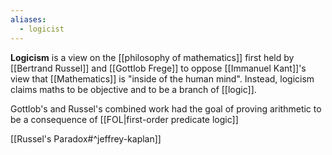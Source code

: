 ```yaml
---
aliases:
  - logicist
---
```

**Logicism** is a view on the [[philosophy of mathematics]] first held by [[Bertrand Russel]] and [[Gottlob Frege]] to oppose [[Immanuel Kant]]'s view that [[Mathematics]] is "inside of the human mind".
Instead, logicism claims maths to be objective and to be a branch of [[logic]].

Gottlob's and Russel's combined work had the goal of proving arithmetic to be a consequence of [[FOL|first-order predicate logic]]

[[Russel's Paradox#^jeffrey-kaplan]]